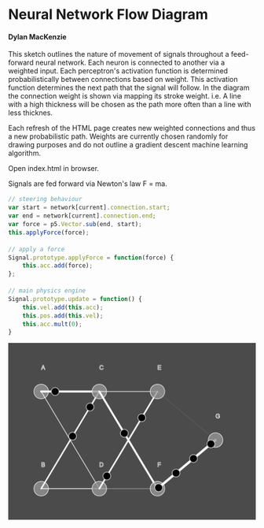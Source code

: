 # Neural Network Flow Diagram
#### Dylan MacKenzie

This sketch outlines the nature of movement of signals throughout a feed-forward neural network. Each neuron is connected to another via a weighted input. Each perceptron's activation function is determined probabilistically between connections based on weight. This activation function determines the next path that the signal will follow. In the diagram the connection weight is shown via mapping its stroke weight. i.e. A line with a high thickness will be chosen as the path more often than a line with less thicknes.

Each refresh of the HTML page creates new weighted connections and thus a new probabilistic path. Weights are currently chosen randomly for drawing purposes and do not outline a gradient descent machine learning algorithm.

Open index.html in browser.

Signals are fed forward via Newton's law F = ma.
```javascript
// steering behaviour
var start = network[current].connection.start;
var end = network[current].connection.end;
var force = p5.Vector.sub(end, start);
this.applyForce(force);

// apply a force
Signal.prototype.applyForce = function(force) {
    this.acc.add(force);
};

// main physics engine
Signal.prototype.update = function() {
    this.vel.add(this.acc);
    this.pos.add(this.vel);
    this.acc.mult(0);
}
```
![alt text](https://github.com/dmackenz/neural-network-flow-diagram/blob/master/example.png?raw=true)
